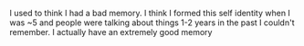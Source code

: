 I used to think I had a bad memory. I think I formed this self identity when I was ~5 and people were talking about things 1-2 years in the past I couldn't remember. I actually have an extremely good memory

